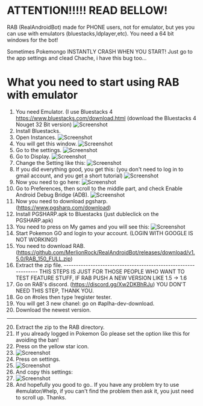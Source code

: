 # ATTENTION!!!!! READ BELLOW!
RAB (RealAndroidBot) made for PHONE users, not for emulator, but yes you can use with emulators (bluestacks,ldplayer,etc).
You need a 64 bit windows for the bot!

Sometimes Pokemongo INSTANTLY CRASH WHEN YOU START! Just go to the app settings and clead Chache, i have this bug too...



# What you need to start using RAB with emulator
1. You need Emulator. (I use Bluestacks 4 https://www.bluestacks.com/download.html (download the Bluestacks 4 Nouget 32 Bit version)
![Screenshot](https://i.imgur.com/WeeNSzf.png)
2. Install Bluestacks.
3. Open Instances.
![Screenshot](https://i.imgur.com/Urj6Vd4.png)
4. You will get this window.
![Screenshot](https://i.imgur.com/KYxZ7kG.png)
5. Go to the settings.
![Screenshot](https://i.imgur.com/S09DopP.png)
6. Go to Display.
![Screenshot](https://i.imgur.com/TzsucCg.png)
7. Change the Setting like this:
![Screenshot](https://i.imgur.com/ZSdIEZC.png)
8. If you did everything good, you get this: (you don't need to log in to gmail account, and you get a short tutorial)
![Screenshot](https://i.imgur.com/Z9W9BNb.png)
9. Now you need to go here:
![Screenshot](https://i.imgur.com/0meCHmA.png)
10. Go to Preferences, then scroll to the middle part, and check Enable Android Debug Bridge (ADB).
![Screenshot](https://i.imgur.com/28BL0mL.png)
11. Now you need to download pgsharp. (https://www.pgsharp.com/download)
12. Install PGSHARP.apk to Bluestacks (just dubleclick on the PGSHARP.apk)
13. You need to press on My games and you will see this:
![Screenshot](https://i.imgur.com/ZRXv93q.png)
14. Start Pokemon GO and login to your account. (LOGIN WITH GOOGLE IS NOT WORKING!)
14. You need to download RAB. (https://github.com/MerlionRock/RealAndroidBot/releases/download/v1.5.0/RAB_150_FULL.zip)
15. Extract the zip file.
--------------------------------------------------------------- THIS STEPS IS JUST FOR THOSE PEOPLE WHO WANT TO TEST FEATURE STUFF, IF RAB PUSH A NEW VERSION LIKE 1.5 -> 1.6
16. Go on RAB's discord. (https://discord.gg/Xw2DKBhRJu)        YOU DON'T NEED THIS STEP, THANK YOU.
17. Go on #roles then type !register tester.
18. You will get 3 new chanel: go on #aplha-dev-download.
29. Download the newest version.
---------------------------------------------------------------
20. Extract the zip to the RAB directory.
21. If you already logged in Pokemon Go please set the option like this for avoiding the ban!
22. Press on the yellow star icon.
23. ![Screenshot](https://i.imgur.com/vVAzRYH.png)
24. Press on settings.
25. ![Screenshot](https://i.imgur.com/wM9Qtmg.png)
26. And copy this settings:
27. ![Screenshot](https://i.imgur.com/gqaVXdk.png)
28. And hopefully you good to go.. If you have any problem try to use #emulator/#help, if you can't find the problem then ask it, you just need to scroll up. Thanks.
